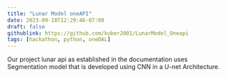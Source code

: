 ```yaml
---
title: "Lunar Model oneAPI"
date: 2023-09-18T12:29:46-07:00
draft: false
githublink: https://github.com/kuber2001/LunarModel_Oneapi
tags: [hackathon, python, oneDAL]
---
```


Our project lunar api as established in the documentation uses Segmentation model that is developed using CNN in a U-net Architecture.
